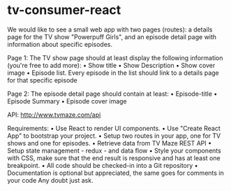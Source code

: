 # tv-consumer-react
We would like to see a small web app with two pages (routes): a details page for the TV show "Powerpuff Girls",
and an episode detail page with information about specific episodes.

Page 1:
The TV show page should at least display the following information (you're free to add more):
• Show title
• Show Description
• Show cover image
• Episode list. Every episode in the list should link to a details page for that specific episode

Page 2:
The episode detail page should contain at least:
• Episode-title
• Episode Summary
• Episode cover image

API: http://www.tvmaze.com/api

Requirements:
• Use React to render UI components.
• Use "Create React App" to bootstrap your project.
• Setup two routes in your app, one for TV shows and one for episodes.
• Retrieve data from TV Maze REST API
• Setup state management - redux - and data flow
• Style your components with CSS, make sure that the end result is responsive and has at least one breakpoint.
• All code should be checked-in into a Git repository
• Documentation is optional but appreciated, the same goes for comments in your code
Any doubt just ask.
